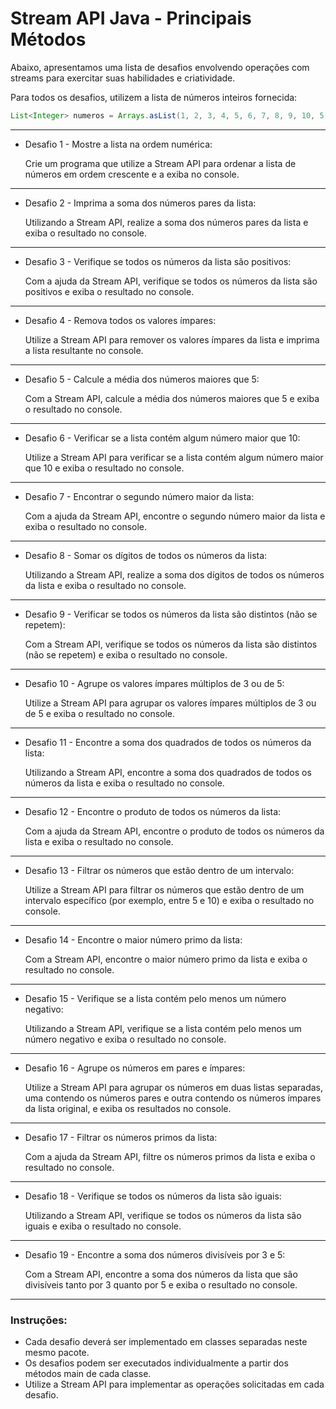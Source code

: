 # Stream API Java - Principais Métodos

Abaixo, apresentamos uma lista de desafios envolvendo operações com streams para exercitar suas habilidades e criatividade.

Para todos os desafios, utilizem a lista de números inteiros fornecida:

```java
List<Integer> numeros = Arrays.asList(1, 2, 3, 4, 5, 6, 7, 8, 9, 10, 5, 4, 3);
```

---
- Desafio 1 - Mostre a lista na ordem numérica:

    Crie um programa que utilize a Stream API para ordenar a lista de números em ordem crescente e a exiba no console.
---
- Desafio 2 - Imprima a soma dos números pares da lista:

    Utilizando a Stream API, realize a soma dos números pares da lista e exiba o resultado no console.
---
- Desafio 3 - Verifique se todos os números da lista são positivos:

    Com a ajuda da Stream API, verifique se todos os números da lista são positivos e exiba o resultado no console.
---
- Desafio 4 - Remova todos os valores ímpares:

    Utilize a Stream API para remover os valores ímpares da lista e imprima a lista resultante no console.
---
- Desafio 5 - Calcule a média dos números maiores que 5:

    Com a Stream API, calcule a média dos números maiores que 5 e exiba o resultado no console.
---
- Desafio 6 - Verificar se a lista contém algum número maior que 10:

    Utilize a Stream API para verificar se a lista contém algum número maior que 10 e exiba o resultado no console.
---
- Desafio 7 - Encontrar o segundo número maior da lista:

    Com a ajuda da Stream API, encontre o segundo número maior da lista e exiba o resultado no console.
---
- Desafio 8 - Somar os dígitos de todos os números da lista:

    Utilizando a Stream API, realize a soma dos dígitos de todos os números da lista e exiba o resultado no console.
---
- Desafio 9 - Verificar se todos os números da lista são distintos (não se repetem):

    Com a Stream API, verifique se todos os números da lista são distintos (não se repetem) e exiba o resultado no console.
---
- Desafio 10 - Agrupe os valores ímpares múltiplos de 3 ou de 5:

    Utilize a Stream API para agrupar os valores ímpares múltiplos de 3 ou de 5 e exiba o resultado no console.
---
- Desafio 11 - Encontre a soma dos quadrados de todos os números da lista:

    Utilizando a Stream API, encontre a soma dos quadrados de todos os números da lista e exiba o resultado no console.
---
- Desafio 12 - Encontre o produto de todos os números da lista:

    Com a ajuda da Stream API, encontre o produto de todos os números da lista e exiba o resultado no console.
---
- Desafio 13 - Filtrar os números que estão dentro de um intervalo:

    Utilize a Stream API para filtrar os números que estão dentro de um intervalo específico (por exemplo, entre 5 e 10) e exiba o resultado no console.
---
- Desafio 14 - Encontre o maior número primo da lista:

    Com a Stream API, encontre o maior número primo da lista e exiba o resultado no console.
---
- Desafio 15 - Verifique se a lista contém pelo menos um número negativo:

    Utilizando a Stream API, verifique se a lista contém pelo menos um número negativo e exiba o resultado no console.
---
- Desafio 16 - Agrupe os números em pares e ímpares:

    Utilize a Stream API para agrupar os números em duas listas separadas, uma contendo os números pares e outra contendo os números ímpares da lista original, e exiba os resultados no console.
---
- Desafio 17 - Filtrar os números primos da lista:

    Com a ajuda da Stream API, filtre os números primos da lista e exiba o resultado no console.
---
- Desafio 18 - Verifique se todos os números da lista são iguais:

    Utilizando a Stream API, verifique se todos os números da lista são iguais e exiba o resultado no console.
---
- Desafio 19 - Encontre a soma dos números divisíveis por 3 e 5:

    Com a Stream API, encontre a soma dos números da lista que são divisíveis tanto por 3 quanto por 5 e exiba o resultado no console.
---

### Instruções:
- Cada desafio deverá ser implementado em classes separadas neste mesmo pacote.
- Os desafios podem ser executados individualmente a partir dos métodos main de cada classe.
- Utilize a Stream API para implementar as operações solicitadas em cada desafio.